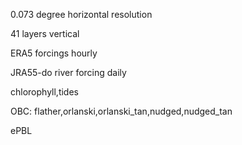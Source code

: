 0.073 degree horizontal resolution

41 layers vertical

ERA5 forcings hourly

JRA55-do river forcing daily

chlorophyll,tides

OBC: flather,orlanski,orlanski_tan,nudged,nudged_tan

ePBL
